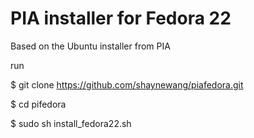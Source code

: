 # PIA installer for Fedora 22

Based on the Ubuntu installer from PIA

run 

$ git clone https://github.com/shaynewang/piafedora.git 

$ cd pifedora

$ sudo sh install_fedora22.sh
